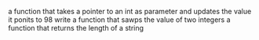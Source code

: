 a function that takes a pointer to an int as parameter and updates the value it ponits to 98
write a function that sawps the value of two integers
a function that returns the length of a string
